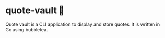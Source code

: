 # quote-vault 📝
Quote vault is a CLI application to display and store quotes. It is written in Go using bubbletea.
